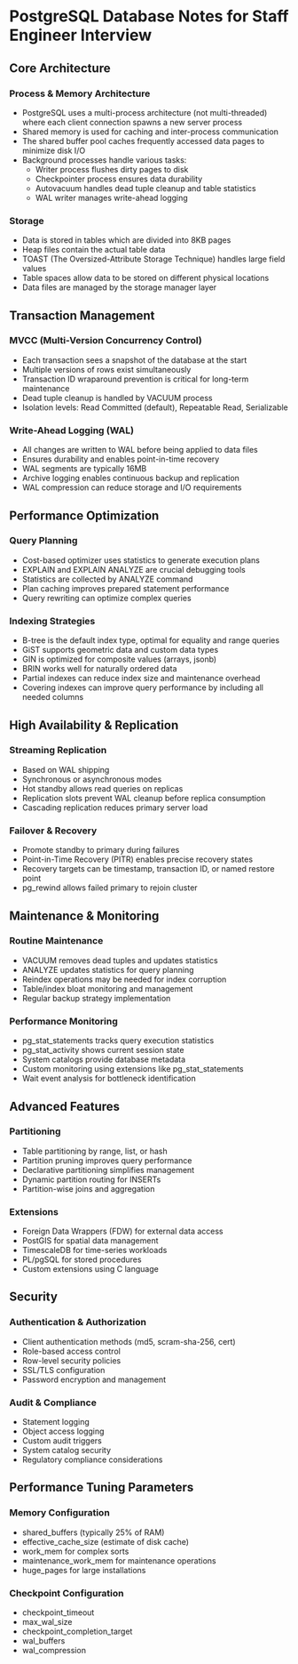 # PostgreSQL Database Notes for Staff Engineer Interview

## Core Architecture

### Process & Memory Architecture
- PostgreSQL uses a multi-process architecture (not multi-threaded) where each client connection spawns a new server process
- Shared memory is used for caching and inter-process communication
- The shared buffer pool caches frequently accessed data pages to minimize disk I/O
- Background processes handle various tasks:
    - Writer process flushes dirty pages to disk
    - Checkpointer process ensures data durability
    - Autovacuum handles dead tuple cleanup and table statistics
    - WAL writer manages write-ahead logging

### Storage
- Data is stored in tables which are divided into 8KB pages
- Heap files contain the actual table data
- TOAST (The Oversized-Attribute Storage Technique) handles large field values
- Table spaces allow data to be stored on different physical locations
- Data files are managed by the storage manager layer

## Transaction Management

### MVCC (Multi-Version Concurrency Control)
- Each transaction sees a snapshot of the database at the start
- Multiple versions of rows exist simultaneously
- Transaction ID wraparound prevention is critical for long-term maintenance
- Dead tuple cleanup is handled by VACUUM process
- Isolation levels: Read Committed (default), Repeatable Read, Serializable

### Write-Ahead Logging (WAL)
- All changes are written to WAL before being applied to data files
- Ensures durability and enables point-in-time recovery
- WAL segments are typically 16MB
- Archive logging enables continuous backup and replication
- WAL compression can reduce storage and I/O requirements

## Performance Optimization

### Query Planning
- Cost-based optimizer uses statistics to generate execution plans
- EXPLAIN and EXPLAIN ANALYZE are crucial debugging tools
- Statistics are collected by ANALYZE command
- Plan caching improves prepared statement performance
- Query rewriting can optimize complex queries

### Indexing Strategies
- B-tree is the default index type, optimal for equality and range queries
- GiST supports geometric data and custom data types
- GIN is optimized for composite values (arrays, jsonb)
- BRIN works well for naturally ordered data
- Partial indexes can reduce index size and maintenance overhead
- Covering indexes can improve query performance by including all needed columns

## High Availability & Replication

### Streaming Replication
- Based on WAL shipping
- Synchronous or asynchronous modes
- Hot standby allows read queries on replicas
- Replication slots prevent WAL cleanup before replica consumption
- Cascading replication reduces primary server load

### Failover & Recovery
- Promote standby to primary during failures
- Point-in-Time Recovery (PITR) enables precise recovery states
- Recovery targets can be timestamp, transaction ID, or named restore point
- pg_rewind allows failed primary to rejoin cluster

## Maintenance & Monitoring

### Routine Maintenance
- VACUUM removes dead tuples and updates statistics
- ANALYZE updates statistics for query planning
- Reindex operations may be needed for index corruption
- Table/index bloat monitoring and management
- Regular backup strategy implementation

### Performance Monitoring
- pg_stat_statements tracks query execution statistics
- pg_stat_activity shows current session state
- System catalogs provide database metadata
- Custom monitoring using extensions like pg_stat_statements
- Wait event analysis for bottleneck identification

## Advanced Features

### Partitioning
- Table partitioning by range, list, or hash
- Partition pruning improves query performance
- Declarative partitioning simplifies management
- Dynamic partition routing for INSERTs
- Partition-wise joins and aggregation

### Extensions
- Foreign Data Wrappers (FDW) for external data access
- PostGIS for spatial data management
- TimescaleDB for time-series workloads
- PL/pgSQL for stored procedures
- Custom extensions using C language

## Security

### Authentication & Authorization
- Client authentication methods (md5, scram-sha-256, cert)
- Role-based access control
- Row-level security policies
- SSL/TLS configuration
- Password encryption and management

### Audit & Compliance
- Statement logging
- Object access logging
- Custom audit triggers
- System catalog security
- Regulatory compliance considerations

## Performance Tuning Parameters

### Memory Configuration
- shared_buffers (typically 25% of RAM)
- effective_cache_size (estimate of disk cache)
- work_mem for complex sorts
- maintenance_work_mem for maintenance operations
- huge_pages for large installations

### Checkpoint Configuration
- checkpoint_timeout
- max_wal_size
- checkpoint_completion_target
- wal_buffers
- wal_compression